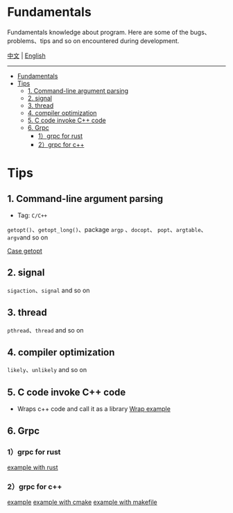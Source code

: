 # Fundamentals
Fundamentals knowledge about program. Here are some of the bugs、problems、tips and so on encountered during development.

[中文](./README_zh.md) | [English](./README.md)



------
- [Fundamentals](#fundamentals)
- [Tips](#tips)
  - [1. Command-line argument parsing](#1-command-line-argument-parsing)
  - [2. signal](#2-signal)
  - [3. thread](#3-thread)
  - [4. compiler optimization](#4-compiler-optimization)
  - [5. C code invoke C++ code](#5-c-code-invoke-c-code)
  - [6. Grpc](#6-grpc)
    - [1）grpc for rust](#1grpc-for-rust)
    - [2）grpc for c++](#2grpc-for-c)




# Tips

## 1. Command-line argument parsing

+ Tag: `C/C++`

`getopt()`、`getopt_long()`、package `argp` 、`docopt`、 `popt`、`argtable`、`argv`and so on

[Case getopt](/Tips/1.argparse/getopt_c/getopt_usage.md)


##  2. signal

`sigaction`、`signal` and so on



## 3. thread

`pthread`、`thread` and so on



## 4. compiler optimization

`likely`、`unlikely` and so on



## 5. C code invoke C++ code

+ Wraps c++ code and call it as a library
[Wrap example](/Tips/5.c_invoke_cpp/example1/readme.md)



## 6. Grpc

### 1）grpc for rust

[example with rust](/Tips/6.grpc/rust/example1/Readme.md)

### 2）grpc for c++

[example](/Tips/6.grpc/cpp/example1/Readme.md)
[example with cmake](/Tips/6.grpc/cpp/example2/Readme.md)
[example with makefile](/Tips/6.grpc/cpp/example3/readme.md)

